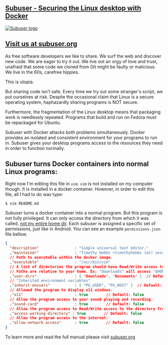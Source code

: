 [Subuser - Securing the Linux desktop with Docker](http://subuser.org)
--------------------------

[![Subuser logo](./docs/_themes/sphinx_rtd_theme/static/images/subuser-logo.png)](http://subuser.org "Visit us at subuser.org!")

[Visit us at subuser.org](http://subuser.org)
--------------------------

As free software developers we like to share.  We surf the web and discover new code.  We are eager to try it out.  We live out an orgy of love and trust, unafraid that some code we cloned from Git might be faulty or malicious.  We live in the 60s, carefree hippies.

This is utopia.

But sharing code isn't safe.  Every time we try out some stranger's script, we put ourselves at risk.  Despite the occasional claim that Linux is a secure operating system, haphazardly sharing programs is NOT secure.

Furthermore, the fragmentation of the Linux desktop means that packaging work is needlessly repeated.  Programs that build and run on Fedora must be repackaged for Ubuntu.

Subuser with Docker attacks both problems simultaneously.  Docker provides an isolated and consistent environment for your programs to run in.  Subuser gives your desktop programs access to the resources they need in order to function normally.

Subuser turns Docker containers into normal Linux programs:
------------------------------------------------------------

Right now I'm editing this file in `vim`.  `vim` is not installed on my computer though.  It is installed in a docker container.  However, in order to edit this file, all I had to do was type:

````
$ vim README.md
````

Subuser turns a docker container into a normal program.  But this program is not fully privileged.  It can only access the directory from which it was called, [not my entire home dir](http://xkcd.com/1200/).  Each subuser is assigned a specific set of permissions, just like in Android.  You can see an example `permissions.json` file bellow.

````json
{
  "description"                : "Simple universal text editor."
  ,"maintainer"                : "Timothy Hobbs <timothyhobbs (at) seznam dot cz>"
  // Path to executable within the docker image.
  ,"executable"                : "/usr/bin/vim"
  // A list of directories the program should have Read/Write access to.
  // Paths are relative to your home. Ex: "Downloads" will access "$HOME/Downloads".
  ,"user-dirs"                 : [ 'Downloads', 'Documents' ]  // Default: []
  // "Inherited environment variables"
  ,"inherit-envvars"           : [ "PG_USER", "PG_HOST" ]  // Default: []
  // Allowed the program to display x11 windows.
  ,"x11"                       : true        // Default: false
  // Allow the program access to your sound playing and recording.
  ,"sound-card"                : true        // Default: false
  // Allow the program access to Read/Write access to the directory from which it was initialized.
  ,"access-working-directory" : true        // Default: false
  // Allow the program access to the internet.
  ,"allow-network-access"      : true        // Default: false
}
````

To learn more and read the full manual please visit [subuser.org](http://subuser.org)

